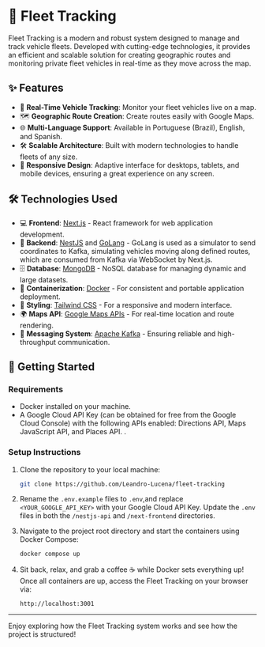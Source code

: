 # 🚛 Fleet Tracking

Fleet Tracking is a modern and robust system designed to manage and track vehicle fleets. Developed with cutting-edge technologies, it provides an efficient and scalable solution for creating geographic routes and monitoring private fleet vehicles in real-time as they move across the map.

## ✨ Features

- 📍 **Real-Time Vehicle Tracking**: Monitor your fleet vehicles live on a map.
- 🗺️ **Geographic Route Creation**: Create routes easily with Google Maps.
- 🌐 **Multi-Language Support**: Available in Portuguese (Brazil), English, and Spanish.
- 🛠️ **Scalable Architecture**: Built with modern technologies to handle fleets of any size.
- 📱 **Responsive Design**: Adaptive interface for desktops, tablets, and mobile devices, ensuring a great experience on any screen.

## 🛠️ Technologies Used

- 💻 **Frontend**: [Next.js](https://nextjs.org/) - React framework for web application development.
- 🔧 **Backend**: [NestJS](https://nestjs.com/) and [GoLang](https://golang.org/) - GoLang is used as a simulator to send coordinates to Kafka, simulating vehicles moving along defined routes, which are consumed from Kafka via WebSocket by Next.js.
- 🗄️ **Database**: [MongoDB](https://www.mongodb.com/) - NoSQL database for managing dynamic and large datasets.
- 🐳 **Containerization**: [Docker](https://www.docker.com/) - For consistent and portable application deployment.
- 🎨 **Styling**: [Tailwind CSS](https://tailwindcss.com/) - For a responsive and modern interface.
- 🌍 **Maps API**: [Google Maps APIs](https://developers.google.com/maps) - For real-time location and route rendering.
- 📨 **Messaging System**: [Apache Kafka](https://kafka.apache.org/) - Ensuring reliable and high-throughput communication.

## 🚀 Getting Started

### Requirements

- Docker installed on your machine.
- A Google Cloud API Key (can be obtained for free from the Google Cloud Console) with the following APIs enabled: Directions API, Maps JavaScript API, and Places API. .

### Setup Instructions

1. Clone the repository to your local machine:

   ```bash
   git clone https://github.com/Leandro-Lucena/fleet-tracking
   ```

2. Rename the `.env.example` files to `.env`,and replace `<YOUR_GOOGLE_API_KEY>` with your Google Cloud API Key. Update the `.env` files in both the `/nestjs-api` and `/next-frontend` directories.

3. Navigate to the project root directory and start the containers using Docker Compose:

   ```bash
   docker compose up
   ```

4. Sit back, relax, and grab a coffee ☕ while Docker sets everything up! Once all containers are up, access the Fleet Tracking on your browser via:
   ```
   http://localhost:3001
   ```

---

Enjoy exploring how the Fleet Tracking system works and see how the project is structured!
